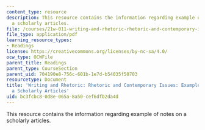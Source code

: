 ```yaml
---
content_type: resource
description: This resource contains the information regarding example of notes on
  a scholarly articles.
file: /courses/21w-011-writing-and-rhetoric-rhetoric-and-contemporary-issues-fall-2015/bc3fcbc80d8e065a8a50cef6dfb2da4d_MIT21W_011F15_notes.pdf
file_type: application/pdf
learning_resource_types:
- Readings
license: https://creativecommons.org/licenses/by-nc-sa/4.0/
ocw_type: OCWFile
parent_title: Readings
parent_type: CourseSection
parent_uid: 704190e8-756c-601b-1e7d-b54035f50703
resourcetype: Document
title: 'Writing and Rhetoric: Rhetoric and Contemporary Issues: Example of Notes on
  a Scholarly Articles'
uid: bc3fcbc8-0d8e-065a-8a50-cef6dfb2da4d
---
```

This resource contains the information regarding example of notes on a scholarly articles.